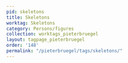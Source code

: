 ```yaml
---
pid: skeletons
title: Skeletons
worktag: Skeletons
category: Persons/figures
collection: worktags_pieterbruegel
layout: tagpage_pieterbruegel
order: '148'
permalink: "/pieterbruegel/tags/skeletons/"
---
```


